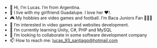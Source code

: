 - 👋 Hi, I’m Lucas. I’m from Argentina.
- 💏 I live with my girlfriend Guadalupe. I love her ❤!.
- 🎮 My hobbies are video games and football. I’m Baca Juniors Fan 💙💛💙
- 👀 I’m interested in video games and websites development.
- 🌱 I’m currently learning Unity, C#, PHP and MySQL
- 🤝 I’m looking to collaborate in some software development company
- 📫 How to reach me:
      lucas_93_santiago@hotmail.com

<!---
Luco75/Luco75 is a ✨ special ✨ repository because its `README.md` (this file) appears on your GitHub profile.
You can click the Preview link to take a look at your changes.
--->
